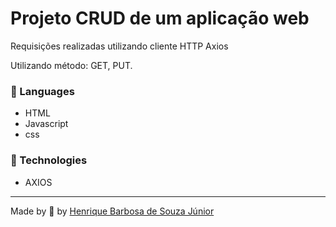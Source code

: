 # Projeto CRUD de um aplicação web 


Requisições realizadas utilizando cliente HTTP Axios

Utilizando método: GET, PUT.
 
 
   
 

 ### 📒 Languages
  * HTML
  * Javascript
  * css
  
 ### 📡 Technologies
  * AXIOS
   

  ---
 Made by 💙 by [Henrique Barbosa de Souza Júnior](https://github.com/HenriqueBarbosaSJr)